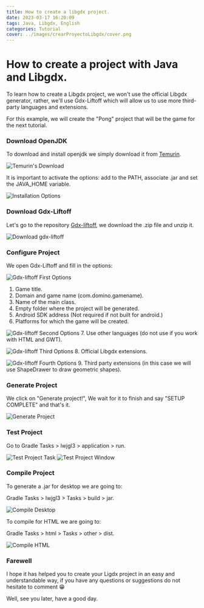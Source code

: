 ```yaml
---
title: How to create a libgdx project.
date: 2023-03-17 16:20:09
tags: Java, Libgdx, English
categories: Tutorial
cover: ../images/crearProyectoLibgdx/cover.png
---
```


# How to create a project with Java and Libgdx.

To learn how to create a Libgdx project, we won't use the official Libgdx generator, rather, we'll use Gdx-Liftoff which will allow us to use more third-party languages and extensions. 

For this example, we will create the "Pong" project that will be the game for the next tutorial.

### Download OpenJDK

To download and install openjdk we simply download it from [Temurin](https://adoptium.net/es/temurin/).

![Temurin's Download](../images/crearProyectoLibgdx/TemurinPagina.png)

It is important to activate the options: add to the PATH, associate .jar and set the JAVA_HOME variable.

![Installation Options](../images/crearProyectoLibgdx/OpcionesInstalacionTemurin.png)

### Download Gdx-Liftoff

Let's go to the repository [Gdx-liftoff](https://github.com/tommyettinger/gdx-liftoff/releases), we download the .zip file and unzip it.

![Download gdx-liftoff](../images/crearProyectoLibgdx/DescargarGdxLiftoff.png)

### Configure Project

We open Gdx-Liftoff and fill in the options:

![Gdx-liftoff First Options](../images/crearProyectoLibgdx/OpcionesDelGenerado1.png)

1. Game title.
2. Domain and game name (com.domino.gamename).
3. Name of the main class.
4. Empty folder where the project will be generated.
5. Android SDK address (Not required if not built for android.)
6. Platforms for which the game will be created.

![Gdx-liftoff Second Options](../images/crearProyectoLibgdx/OpcionesDelGenerado2.png)
7. Use other languages (do not use if you work with HTML and GWT).

![Gdx-liftoff Third Options](../images/crearProyectoLibgdx/OpcionesDelGenerado3.png)
8. Official Libgdx extensions.

![Gdx-liftoff Fourth Options](../images/crearProyectoLibgdx/OpcionesDelGenerado4.png)
9. Third party extensions (in this case we will use ShapeDrawer to draw geometric shapes). 

### Generate Project

We click on "Generate project!", We wait for it to finish and say "SETUP COMPLETE" and that's it.

![Generate Project](../images/crearProyectoLibgdx/GenerarProyecto.png)

### Test Project
Go to Gradle Tasks > lwjgl3 > application > run.

![Test Project Task](../images/crearProyectoLibgdx/ProbarProyectoEscritorio.png)
![Test Project Window](../images/crearProyectoLibgdx/ProbarProyectoEscritorio2.png)


### Compile Project

To generate a .jar for desktop we are going to:

Gradle Tasks > lwjgl3 > Tasks > build > jar.

![Compile Desktop](../images/crearProyectoLibgdx/CompilarJar.png)

To compile for HTML we are going to:

Gradle Tasks > html > Tasks > other > dist.

![Compile HTML](../images/crearProyectoLibgdx/CompilarHTML.png)

### Farewell

I hope it has helped you to create your Ligdx project in an easy and understandable way, if you have any questions or suggestions do not hesitate to comment 😁

Well, see you later, have a good day.